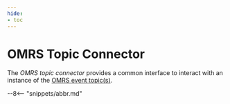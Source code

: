 ```yaml
---
hide:
- toc
---
```


<!-- SPDX-License-Identifier: CC-BY-4.0 -->
<!-- Copyright Contributors to the Egeria project. -->

# OMRS Topic Connector

The *OMRS topic connector* provides a common interface to interact with an instance of the [OMRS event topic(s)](./services/omrs/metadata-events/#omrs-event-topic).

--8<-- "snippets/abbr.md"
